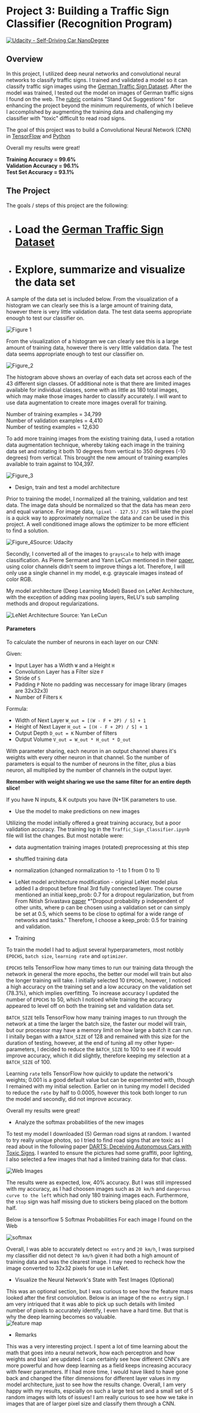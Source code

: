 # Project 3: Building a Traffic Sign Classifier (Recognition Program)
[![Udacity - Self-Driving Car NanoDegree](https://s3.amazonaws.com/udacity-sdc/github/shield-carnd.svg)](http://www.udacity.com/drive)

Overview
---
In this project, I utilized deep neural networks and convolutional neural networks to classify traffic signs. I trained and validated a model so it can classify traffic sign images using the [German Traffic Sign Dataset](http://benchmark.ini.rub.de/?section=gtsrb&subsection=dataset). After the model was trained, I tested out the model on images of German traffic signs I found on the web.  The [rubric](https://review.udacity.com/#!/rubrics/481/view) contains "Stand Out Suggestions" for enhancing the project beyond the minimum requirements, of which I believe I accomplished by augmenting the training data and challenging my classifier with "toxic" difficult to read road signs.

The goal of this project was to build a Convolutional Neural Network (CNN) in [TensorFlow](https://www.tensorflow.org/) and [Python](https://www.python.org/)

Overall my results were great!  

**Training Accuracy = 99.6%     
Validation Accuracy = 96.1%    
Test Set Accuracy = 93.1%** 

The Project
---
The goals / steps of this project are the following:
* # Load the [German Traffic Sign Dataset](http://benchmark.ini.rub.de/?section=gtsrb&subsection=dataset)  

* # Explore, summarize and visualize the data set  
  
A sample of the data set is included below. From the visualization of a histogram we can clearly see this is a large amount of training data, however there is very little validation data. The test data seems appropriate enough to test our classifier on.  

![Figure 1](https://github.com/silverwhere/Self-Driving-Car-Nanodegree---Udacity/blob/main/Project%203%20-%20Traffic%20Sign%20Classifier/project_screenshots/training_data_sample.png)  

From the visualization of a histogram we can clearly see this is a large amount of training data, however there is very little validation data. The test data seems appropriate enough to test our classifier on. 

![Figure_2](https://github.com/silverwhere/Self-Driving-Car-Nanodegree---Udacity/blob/main/Project%203%20-%20Traffic%20Sign%20Classifier/project_screenshots/histogram.jpg)  

The histogram above shows an overlay of each data set across each of the 43 different sign classes. Of additional note is that there are limited images available for individual classes, some with as little as 180 total images, which may make those images harder to classify accurately. I will want to use data augmentation to create more images overall for training.    
  
Number of training examples = 34,799  
Number of validation examples = 4,410  
Number of testing examples = 12,630    

To add more training images from the existing training data, I used a rotation data augmentation technique, whereby taking each image in the training data set and rotating it both 10 degrees from vertical to 350 degrees (-10 degrees) from vertical.  This brought the new amount of training examples available to train against to 104,397.  
  
![Figure_3](https://github.com/silverwhere/Self-Driving-Car-Nanodegree---Udacity/blob/main/Project%203%20-%20Traffic%20Sign%20Classifier/project_screenshots/rotated.jpg)  


* Design, train and test a model architecture  

Prior to training the model, I normalized all the training, validation and test data. The image data should be normalized so that the data has mean zero and equal variance. For image data, `(pixel - 127.5)/ 255` will take the pixel is a quick way to approximately normalize the data and can be used in this project. A well conditioned image allows the optimizer to be more efficient to find a solution.

![Figure_4](https://github.com/silverwhere/Self-Driving-Car-Nanodegree---Udacity/blob/main/Project%203%20-%20Traffic%20Sign%20Classifier/project_screenshots/standard_v_normalized.jpg)Source: Udacity


Secondly, I converted all of the images to `grayscale` to help with image classification.  As Pierre Sermanet and Yann LeCun mentioned in their [paper](http://yann.lecun.com/exdb/publis/pdf/sermanet-ijcnn-11.pdf), using color channels didn't seem to improve things a lot.  Therefore, I will only use a single channel in my model, e.g. grayscale images instead of color RGB.  

My model architecture (Deep Learning Model) Based on LeNet Architecture, with the exception of adding max pooling layers, ReLU's sub sampling methods and dropout regularizations.  

![LeNet Architecture](https://github.com/silverwhere/Self-Driving-Car-Nanodegree---Udacity/blob/main/Project%203%20-%20Traffic%20Sign%20Classifier/lenet.png)
Source: Yan LeCun

#### Parameters  

To calculate the number of neurons in each layer on our CNN:

Given: 
*  Input Layer has a Width `W` and a Height `H`  
*  Convolution Layer has a Filter size `F`
*  Stride of `S`
*  Padding `P`  Note no padding was neccessary for image library (images are 32x32x3)
*  Number of Filters `K`

Formula:  
*  Width of Next Layer `W_out = [(W - F + 2P) / S] + 1`
*  Height of Next Layer `H_out = [(H - F + 2P) / S] + 1`
*  Output Depth `D_out = K` Number of filters
*  Output Volume `V_out = W_out * H_out * D_out`  

With parameter sharing, each neuron in an output channel shares it's weights with every other neuron in that channel.  So the number of parameters is equal to the number of neurons in the filter, plus a bias neuron, all multiplied by the number of channels in the output layer.

**Remember with weight sharing we use the same filter for an entire depth slice!**

If you have N inputs, & K outputs you have (N+1)K parameters to use.  
  
* Use the model to make predictions on new images  

Utilizing the model initially offered a great training accuracy, but a poor validation accuracy.  The training log in the `Traffic_Sign_Classifier.ipynb` file will list the changes.  But most notable were:  
* data augmentation training images (rotated) preprocessing at this step  
* shuffled training data
* normalization (changed normalization to -1 to 1 from 0 to 1)
* LeNet model architecture modification - original LeNet model plus added I a dropout before final 3rd fully connected layer.  The course mentioned an initial keep_prob: 0.7 for a dropout regularization, but from From Nitish Srivastava [paper](https://www.cs.toronto.edu/~hinton/absps/JMLRdropout.pdf) *"Dropout probability p independent of other units, where p can be chosen using a validation set or can simply be set at 0.5, which seems to be close to optimal for a wide range of networks and tasks."  Therefore, I choose a keep_prob: 0.5 for training and validation.   

* Training  

To train the model I had to adjust several hyperparameters, most notibly `EPOCHS`, `batch size`, `learning rate` and `optimizer`.  
  
`EPOCHS` tells TensorFlow how many times to run our training data through the network in general the more epochs, the better our model will train but also the longer training will take.  I initially selected 10 `EPOCHS`, however, I noticed a high accuracy on the training set and a low accuracy on the validation set (78.3%), which implies overfitting.  To increase accuracy I updated the number of `EPOCHS` to 50, which I noticed while training the accuracy appeared to level off on both the training set and validation data set.
  
`BATCH_SIZE` tells TensorFlow how many training images to run through the network at a time the larger the batch size, the faster our model will train, but our processor may have a memory limit on how large a batch it can run.  I initally began with a `BATCH_SIZE` of 128 and remained with this size for the duration of testing, however, at the end of tuning all my other hyper-parameters, I decided to reduce the `BATCH_SIZE` to 100 to see if it would improve accuracy, which it did slightly, therefore keeping my selection at a `BATCH_SIZE` of 100.  
  
Learning `rate` tells TensorFlow how quickly to update the network's weights; 0.001 is a good default value but can be experimented with, though I remained with my initial selection.  Earlier on in tuning my model I decided to reduce the `rate` by half to 0.0005, however this took both longer to run the model and secondly, did not improve accuracy.  


Overall my results were great!  

* Analyze the softmax probabilities of the new images

To test my model I downloaded (5) German road signs at random.  I wanted to try really unique photos, so I tried to find road signs that are toxic as I read about in the following paper [DARTS: Deceiving Autonomous Cars with Toxic Signs](https://arxiv.org/pdf/1802.06430.pdf).  I wanted to ensure the pictures had some graffiti, poor lighting, I also selected a few images that had a limited training data for that class.   

![Web Images](https://github.com/silverwhere/Self-Driving-Car-Nanodegree---Udacity/blob/main/Project%203%20-%20Traffic%20Sign%20Classifier/project_screenshots/web_images.jpg)  

The results were as expected, low, 40% accuracy.  But I was still impressed with my accuracy, as I had choosen images such as `20 km/h` and `dangerous curve to the left` which had only 180 training images each.  Furthermore, the `stop` sign was half missing due to stickers being placed on the bottom half. 

Below is a tensorflow 5 Softmax Probabilities For each image I found on the Web  

![softmax](https://github.com/silverwhere/Self-Driving-Car-Nanodegree---Udacity/blob/main/Project%203%20-%20Traffic%20Sign%20Classifier/project_screenshots/tensorflow_probs.jpg)  

Overall, I was able to accurately detect `no entry` and `20 km/h`, I was surpised my classifier did not detect `70 km/h` given it had both a high amount of training data and was the clearest image.  I may need to recheck how the image converted to 32x32 pixels for use in LeNet.  

* Visualize the Neural Network's State with Test Images (Optional)  

This was an optional section, but I was curious to see how the feature maps looked after the first convolution. Below is an image of the `no entry` sign.  I am very intriqued that it was able to pick up such details with limited number of pixels to accurately identify, I even have a hard time.  But that is why the deep learning becomes so valuable.  
![feature map](https://github.com/silverwhere/Self-Driving-Car-Nanodegree---Udacity/blob/main/Project%203%20-%20Traffic%20Sign%20Classifier/project_screenshots/softmax_feature_map.jpg)  

* Remarks  

This was a very interesting project.  I spent a lot of time learning about the math that goes into a neural network, how each perceptron and how weights and bias' are updated.  I can certainly see how different CNN's are more powerful and how deep learning as a field keeps increasing accuracy with fewer parameters.  If I had more time, I would have liked to have gone back and changed the filter dimensions for different layer values in my model architecture, just to see how the results change.  Overall, I am very happy with my results, espcially on such a large test set and a small set of 5 random images with lots of issues!  I am really curious to see how we take in images that are of larger pixel size and classify them through a CNN.   



